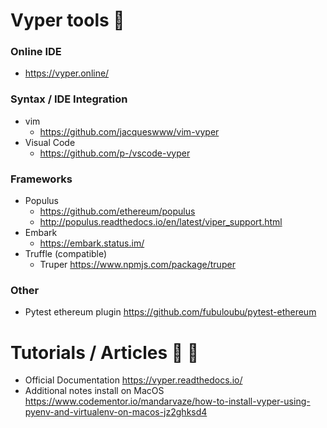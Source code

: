 #  Vyper tools :wrench:

### Online IDE
 - https://vyper.online/

### Syntax / IDE Integration
- vim 
  - https://github.com/jacqueswww/vim-vyper
- Visual Code 
  - https://github.com/p-/vscode-vyper

### Frameworks
 - Populus
   - https://github.com/ethereum/populus
   - http://populus.readthedocs.io/en/latest/viper_support.html
 - Embark
   - https://embark.status.im/
 - Truffle (compatible)
   - Truper https://www.npmjs.com/package/truper
### Other
 - Pytest ethereum plugin https://github.com/fubuloubu/pytest-ethereum

#  Tutorials / Articles :book: :bookmark: 

 - Official Documentation https://vyper.readthedocs.io/
 - Additional notes install on MacOS https://www.codementor.io/mandarvaze/how-to-install-vyper-using-pyenv-and-virtualenv-on-macos-jz2ghksd4